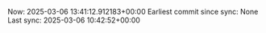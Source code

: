 Now: 2025-03-06 13:41:12.912183+00:00 Earliest commit since sync: None Last sync: 2025-03-06 10:42:52+00:00
